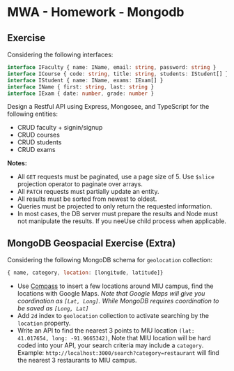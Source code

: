 # MWA - Homework - Mongodb
## Exercise
Considering the following interfaces:
```typescript
interface IFaculty { name: IName, email: string, password: string }
interface ICourse { code: string, title: string, students: IStudent[] }
interface IStudent { name: IName, exams: IExam[] }
interface IName { first: string, last: string }
interface IExam { date: number, grade: number }
```
Design a Restful API using Express, Mongosee, and TypeScript for the following entities:
* CRUD faculty + signin/signup
* CRUD courses
* CRUD students
* CRUD exams

**Notes:**
* All `GET` requests must be paginated, use a page size of 5. Use `$slice` projection operator to paginate over arrays.
* All `PATCH` requests must partially update an entity.
* All results must be sorted from newest to oldest.
* Queries must be projected to only return the requested information.
* In most cases, the DB server must prepare the results and Node must not manipulate the results. If you neeUse child process when applicable.

## MongoDB Geospacial Exercise (Extra)
Considering the following MongoDB schema for `geolocation` collection:
```javascript
{ name, category, location: [longitude, latitude]}
```
* Use [Compass](https://www.mongodb.com/try/download/compass) to insert a few locations around MIU campus, find the locations with Google Maps. *Note that Google Maps will give you coordination as `[Lat, Long]`. While MongoDB requires coordination to be saved as `[Long, Lat]`*   
* Add `2d` index to `geolocation` collection to activate searching by the `location` property.
* Write an API to find the nearest 3 points to MIU location `(lat: 41.017654, long: -91.9665342)`, Note that MIU location will be hard coded into your API, your search criteria may include a `category`.  
Example: `http://localhost:3000/search?category=restaurant` will find the nearest 3 restaurants to MIU campus.
  
